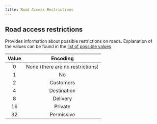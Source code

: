 ```yaml
---
title: Road Access Restrictions
---
```


## Road access restrictions

Provides information about possible restrictions on roads.
Explanation of the values can be found in the [list of possible values](https://wiki.openstreetmap.org/wiki/Key:access)

| Value |  Encoding  |
|:-----:|:----------:|
| 0 | None (there are no restrictions) |
| 1 | No |
| 2 | Customers |
| 4 | Destination |
| 8 | Delivery |
| 16 | Private |
| 32 | Permissive |
